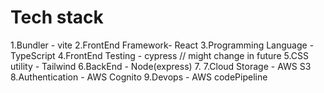 # Tech stack

1.Bundler - vite
2.FrontEnd Framework- React
3.Programming Language - TypeScript
4.FrontEnd Testing - cypress // might change in future
5.CSS utility - Tailwind
6.BackEnd - Node(express) 7.
7.Cloud Storage - AWS S3
8.Authentication - AWS Cognito
9.Devops - AWS codePipeline
